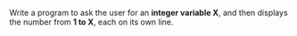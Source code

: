Write a program to ask the user for an **integer variable X**, and then displays the number from **1 to X**, each on its own line.  